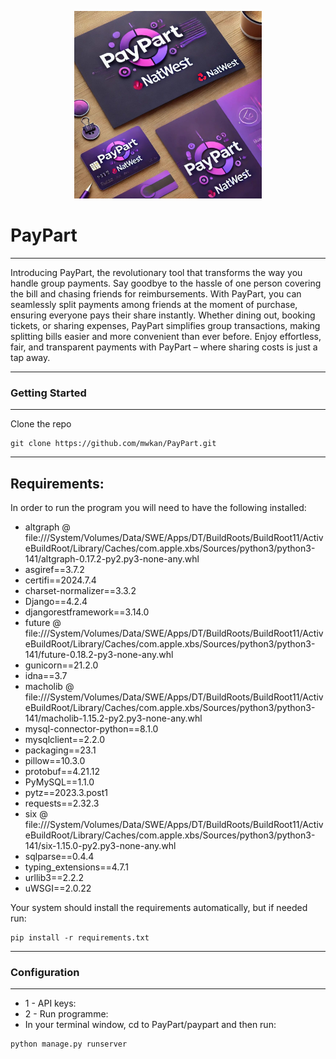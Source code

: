 <p align="center">
  <img src="https://github.com/mwkan/PayPart/blob/4a2126637eb83b081baecd5908070c5ca7d718f4/paypart/static/paypart.jpeg" width="300"/>
</p>


# **PayPart** #


----


Introducing PayPart, the revolutionary tool that transforms the way you handle group payments. Say goodbye to the hassle of one person covering the bill and chasing friends for reimbursements. With PayPart, you can seamlessly split payments among friends at the moment of purchase, ensuring everyone pays their share instantly. Whether dining out, booking tickets, or sharing expenses, PayPart simplifies group transactions, making splitting bills easier and more convenient than ever before. Enjoy effortless, fair, and transparent payments with PayPart – where sharing costs is just a tap away.



--------
### **Getting Started** ###
-----


Clone the repo

```
git clone https://github.com/mwkan/PayPart.git
```

---
**Requirements:**
----

In order to run the program you will need to have the following installed:

- altgraph @ file:///System/Volumes/Data/SWE/Apps/DT/BuildRoots/BuildRoot11/ActiveBuildRoot/Library/Caches/com.apple.xbs/Sources/python3/python3-141/altgraph-0.17.2-py2.py3-none-any.whl
- asgiref==3.7.2
- certifi==2024.7.4
- charset-normalizer==3.3.2
- Django==4.2.4
- djangorestframework==3.14.0
- future @ file:///System/Volumes/Data/SWE/Apps/DT/BuildRoots/BuildRoot11/ActiveBuildRoot/Library/Caches/com.apple.xbs/Sources/python3/python3-141/future-0.18.2-py3-none-any.whl
- gunicorn==21.2.0
- idna==3.7
- macholib @ file:///System/Volumes/Data/SWE/Apps/DT/BuildRoots/BuildRoot11/ActiveBuildRoot/Library/Caches/com.apple.xbs/Sources/python3/python3-141/macholib-1.15.2-py2.py3-none-any.whl
- mysql-connector-python==8.1.0
- mysqlclient==2.2.0
- packaging==23.1
- pillow==10.3.0
- protobuf==4.21.12
- PyMySQL==1.1.0
- pytz==2023.3.post1
- requests==2.32.3
- six @ file:///System/Volumes/Data/SWE/Apps/DT/BuildRoots/BuildRoot11/ActiveBuildRoot/Library/Caches/com.apple.xbs/Sources/python3/python3-141/six-1.15.0-py2.py3-none-any.whl
- sqlparse==0.4.4
- typing_extensions==4.7.1
- urllib3==2.2.2
- uWSGI==2.0.22

Your system should install the requirements automatically, but if needed run:

```
pip install -r requirements.txt
```
---
### **Configuration** ###
---

- 1 -  API keys:
- 2 - Run programme:
- In your terminal window, cd to PayPart/paypart and then run:
```
python manage.py runserver
```

